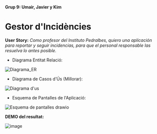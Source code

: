 **Grup 9: Umair, Javier y Kim**

# Gestor d'Incidències

**User Story:**
*Como profesor del Instituto Pedralbes, quiero una aplicación para reportar y seguir incidencias, para que el personal responsable las resuelva lo antes posible.*

- Diagrama Entitat Relació:

![Diagrama_ER](https://github.com/user-attachments/assets/092f200a-91f8-46e7-83a1-da6178f07444)


- Diagrama de Casos d'Ús (Millorar):

![Diagrama d'us](https://github.com/user-attachments/assets/941f2e4e-8a3a-4ab3-a251-ce47162c8ffe)

- Esquema de Pantalles de l'Aplicació:

![Esquema de pantalles drawio](https://github.com/user-attachments/assets/31145ec2-1a1f-4993-bea0-f7a07b2dc936)

**DEMO del resultat:**

![image](https://github.com/user-attachments/assets/91d2570e-2789-45ad-b850-568f7ba06de8)

